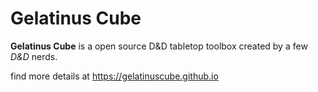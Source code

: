 # Gelatinus Cube

**Gelatinus Cube** is a open source D&D tabletop toolbox created by a few *D&D* nerds.

find more details at https://gelatinuscube.github.io
